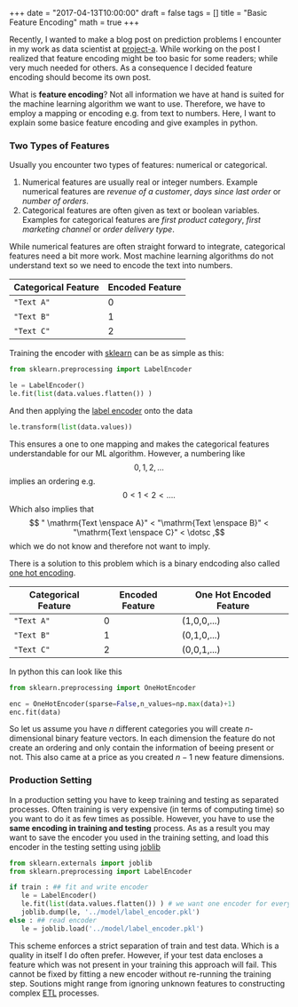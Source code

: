 +++
date = "2017-04-13T10:00:00"
draft = false
tags = []
title = "Basic Feature Encoding"
math = true
+++

Recently, I wanted to make a blog post on prediction problems I encounter in my work as data scientist at [project-a](https://www.project-a.com/). While working on the post I realized that feature encoding  might be too basic for some readers; while very much needed for others. As a consequence I decided feature encoding should become its own post.

What is **feature encoding**? Not all information we have at hand is suited for the machine learning algorithm we want to use. Therefore, we have to employ a mapping or encoding e.g. from text to numbers. Here, I want to explain some basice feature encoding and give examples
in python.

### Two Types of Features

Usually you encounter two types of features: numerical or categorical.

 1.  Numerical features are usually real or integer numbers. Example numerical features are
*revenue of a customer*, *days since last order* or *number of orders*.
 2.  Categorical features are often given as text or boolean variables. Examples for categorical
 features are *first product category*, *first marketing channel* or *order delivery type*.

While numerical features are often straight forward to integrate, categorical features need a bit more work. Most machine learning algorithms do not understand text so we need to encode the text into numbers.

| Categorical Feature | Encoded Feature               |
| -------------------| ------------------------------ |
| `"Text A"`             | 0            |
| `"Text B"`    | 1             |
| `"Text C"`    | 2             |

Training the encoder with [sklearn](http://scikit-learn.org) can be as simple as this:

```python
from sklearn.preprocessing import LabelEncoder

le = LabelEncoder()
le.fit(list(data.values.flatten()) )
```
And then applying the [label encoder](http://scikit-learn.org/stable/modules/generated/sklearn.preprocessing.LabelEncoder.html) onto the data
```python
le.transform(list(data.values))
```

This ensures a one to one mapping and makes the categorical features understandable for our ML algorithm. However,
a numbering  like $$0,1,2, \dotsc $$ implies an ordering e.g. $$ 0 < 1 < 2 < \dotsc .$$ Which also implies that
$$ " \mathrm{Text \enspace A}" < "\mathrm{Text \enspace B}" < "\mathrm{Text \enspace C}" < \dotsc ,$$ which we do not know and therefore not want to imply.

There is a solution to this problem which is a binary endcoding also called [one hot encoding](http://scikit-learn.org/stable/modules/generated/sklearn.preprocessing.OneHotEncoder.html).

| Categorical Feature | Encoded Feature               | One Hot Encoded Feature
| -------------------| ------------------------------ |------------------------------ |
| `"Text A"`    | 0             |(1,0,0,...)
| `"Text B"`    | 1             |(0,1,0,...)
| `"Text C"`    | 2             |(0,0,1,...)

In python this can look like this

```python
from sklearn.preprocessing import OneHotEncoder

enc = OneHotEncoder(sparse=False,n_values=np.max(data)+1)
enc.fit(data)
```

So let us assume you have $n$ different categories you will create $n$-dimensional binary feature vectors. In each dimension the feature do not create an ordering and only
contain the information of beeing present or not. This also came at a price as you created $n-1$ new feature dimensions. 


### Production Setting

In a production setting you have to keep training and testing as separated processes. Often training is very expensive (in terms of computing time) so you want to do it as few times
as possible. However, you have to use the **same encoding in training and testing** process. As as a result you may want to save the encoder you used in the training setting, and load this encoder in the testing setting using [joblib](http://scikit-learn.org/stable/modules/model_persistence.html)  
```python
from sklearn.externals import joblib
from sklearn.preprocessing import LabelEncoder

if train : ## fit and write encoder
   le = LabelEncoder()
   le.fit(list(data.values.flatten()) ) # we want one encoder for everything
   joblib.dump(le, '../model/label_encoder.pkl')
else : ## read encoder
   le = joblib.load('../model/label_encoder.pkl') 
```
This scheme enforces a strict separation of train and test data. Which is a quality in itself I do often prefer. However, if your test data encloses a feature which was not present in your training this approach will fail. This cannot be fixed by fitting a new encoder without re-running the training step. Soutions might range from ignoring unknown features to constructing complex [ETL](https://en.wikipedia.org/wiki/Extract,_transform,_load) processes.
 